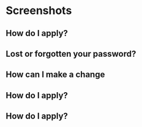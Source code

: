 



# Screenshots

## How do I apply?



## Lost or forgotten your password?



## How can I make a change



## How do I apply?



## How do I apply?


